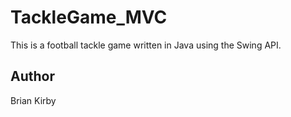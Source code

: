 # TackleGame_MVC
This is a football tackle game written in Java using the Swing API.

## Author
Brian Kirby

